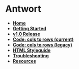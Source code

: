 # Antwort 

  - **[Home](https://github.com/InterNations/antwort/wiki/)**
  - **[Getting Started](https://github.com/InterNations/antwort/wiki/Getting-Started)**
  - **[v1.0 Release](https://github.com/InterNations/antwort/wiki/Version-1.0-Changes)**
  - **[Code: cols to rows (current)](https://github.com/InterNations/antwort/wiki/Columns-to-Rows-(Version-1.0))**
  - **[Code: cols to rows (legacy)](https://github.com/InterNations/antwort/wiki/Transforming-Columns-to-Rows-(v0-legacy))**
  - **[HTML Styleguide](https://github.com/InterNations/antwort/wiki/HTML-Styleguide-for-Email)**
  - **[Troubleshooting](https://github.com/InterNations/antwort/wiki/Troubleshooting)**
  - **[Resources](https://github.com/InterNations/antwort/wiki/Resources)**
  
